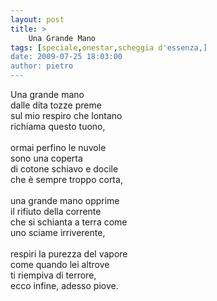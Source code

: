 ```yaml
---
layout: post
title: >
    Una Grande Mano
tags: [speciale,onestar,scheggia d'essenza,]
date: 2009-07-25 18:03:00
author: pietro
---
```

Una grande mano<br/>dalle dita tozze preme<br/>sul mio respiro che lontano<br/>richiama questo tuono,<br/><br/>ormai perfino le nuvole<br/>sono una coperta<br/>di cotone schiavo e docile<br/>che è sempre troppo corta,<br/><br/>una grande mano opprime<br/>il rifiuto della corrente<br/>che si schianta a terra come<br/>uno sciame irriverente,<br/><br/>respiri la purezza del vapore<br/>come quando lei altrove<br/>ti riempiva di terrore,<br/>ecco infine, adesso piove.
